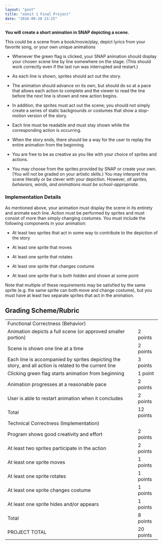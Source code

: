 ```yaml
---
layout: "post"
title: "🔚Unit 1 Final Project"
date: "2016-09-20 23:25"
---
```


**You will create a short animation in SNAP depicting a scene.**

This could be a scene from a book/movie/play, depict lyrics from your favorite song, or your own unique animations

* Whenever the green flag is clicked, your SNAP animation should display your chosen scene line by line somewhere on the stage. (This should work correctly even if the last run was interrupted and restart.)

* As each line is shown, sprites should act out the story.

* The animation should advance on its own, but should do so at a pace that allows each action to complete and the viewer to read the line before the next line is shown and new action begins.

* In addition, the sprites must act out the scene; you should not simply create a series of static backgrounds or costumes that show a stop-motion version of the story.

* Each line must be readable and must stay shown while the corresponding action is occurring.

* When the story ends, there should be a way for the user to replay the entire animation from the beginning.

* You are free to be as creative as you like with your choice of sprites and actions.

* You may choose from the sprites provided by SNAP or create your own. (You will not be graded on your artistic skills.) You may interpret the scene literally or be clever with your depiction. However, *all sprites, behaviors, words, and animations must be school-appropriate.*

### **Implementation Details**

As mentioned above, your animation must display the scene in its entirety and animate each line. Action must be performed by sprites and must consist of more than simply changing costumes. You must include the following components in your animation:

* At least two sprites that act in some way to contribute to the depiction of the story

* At least one sprite that moves

* At least one sprite that rotates

* At least one sprite that changes costume

* At least one sprite that is both hidden and shown at some point

Note that multiple of these requirements may be satisfied by the same sprite (e.g. the same sprite can both move and change costume), but you must have at least two separate sprites that act in the animation.

## Grading Scheme/Rubric

<table>
  <tr>
    <td>Functional Correctness (Behavior)</td>
    <td></td>
  </tr>
  <tr>
    <td>Animation depicts a full scene (or approved smaller portion)</td>
    <td>2 points</td>
  </tr>
  <tr>
    <td>Scene is shown one line at a time</td>
    <td>2 points</td>
  </tr>
  <tr>
    <td>Each line is accompanied by sprites depicting the story, and all action is related to the current line</td>
    <td>3 points</td>
  </tr>
  <tr>
    <td>Clicking green flag starts animation from beginning</td>
    <td>1 point</td>
  </tr>
  <tr>
    <td>Animation progresses at a reasonable pace</td>
    <td>2 points</td>
  </tr>
  <tr>
    <td>User is able to restart animation when it concludes</td>
    <td>2 points</td>
  </tr>
  <tr>
    <td>Total</td>
    <td>12 points</td>
  </tr>
  <tr>
    <td>Technical Correctness (Implementation)</td>
    <td></td>
  </tr>
  <tr>
    <td>Program shows good creativity and effort</td>
    <td>2 points</td>
  </tr>
  <tr>
    <td>At least two sprites participate in the action</td>
    <td>2 points</td>
  </tr>
  <tr>
    <td>At least one sprite moves</td>
    <td>1 points</td>
  </tr>
  <tr>
    <td>At least one sprite rotates</td>
    <td>1 points</td>
  </tr>
  <tr>
    <td>At least one sprite changes costume</td>
    <td>1 points</td>
  </tr>
  <tr>
    <td>At least one sprite hides and/or appears</td>
    <td>1 points</td>
  </tr>
  <tr>
    <td>Total</td>
    <td>8 points</td>
  </tr>
  <tr>
    <td>PROJECT TOTAL</td>
    <td>20 points</td>
  </tr>
</table>
